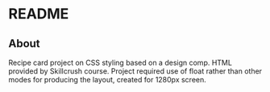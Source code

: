 # README

## About

Recipe card project on CSS styling based on a design comp. HTML provided by Skillcrush course.
Project required use of float rather than other modes for producing the layout, created for 1280px screen.
